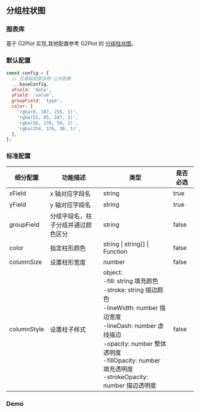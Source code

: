 ## 分组柱状图

### 图表库

基于 G2Plot 实现,其他配置参考 G2Plot 的 <a href="https://g2plot.antv.vision/zh/examples/column/grouped/API">分组柱状图</a>。

### 默认配置

```js
const config = {
  // 见基础配置说明-公共配置
  ...baseConfig,
  xField: 'date',
  yField: 'value',
  groupField: 'type',
  color: [
    'rgba(0, 187, 255, 1)',
    'rgba(51, 85, 247, 1)',
    'rgba(56, 176, 59, 1)',
    'rgba(254, 176, 30, 1)',
  ],
};
```

### 标准配置

| 细分配置    | 功能描述                           | 类型                                                                                                                                                                                                                                            | 是否必选 |
| ----------- | ---------------------------------- | ----------------------------------------------------------------------------------------------------------------------------------------------------------------------------------------------------------------------------------------------- | -------- |
| xField      | x 轴对应字段名                     | string                                                                                                                                                                                                                                          | true     |
| yField      | y 轴对应字段名                     | string                                                                                                                                                                                                                                          | true     |
| groupField  | 分组字段名，柱子分组并通过颜色区分 | string                                                                                                                                                                                                                                          | false    |
| color       | 指定柱形颜色                       | string \| string[] \| Function                                                                                                                                                                                                                  | false    |
| columnSize  | 设置柱形宽度                       | number                                                                                                                                                                                                                                          | false    |
| columnStyle | 设置柱子样式                       | object:<br/> -fill: string 填充颜色<br/> -stroke: string 描边颜色<br/> -lineWidth: number 描边宽度<br/> -lineDash: number 虚线描边<br/> -opacity: number 整体透明度<br/> -fillOpacity: number 填充透明度<br/> -strokeOpacity: number 描边透明度 | false    |

### Demo

<code src="./base.tsx">
